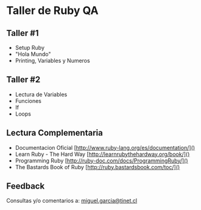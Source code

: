 # Taller de Ruby QA

## Taller #1

- Setup Ruby
- "Hola Mundo"
- Printing, Variables y Numeros

## Taller #2

- Lectura de Variables 
- Funciones
- If
- Loops 
 
## Lectura Complementaria

* Documentacion Oficial [http://www.ruby-lang.org/es/documentation/]()
* Learn Ruby - The Hard Way [http://learnrubythehardway.org/book/]()
* Programming Ruby [http://ruby-doc.com/docs/ProgrammingRuby/]()
* The Bastards Book of Ruby [http://ruby.bastardsbook.com/toc/]()

## Feedback

Consultas y/o comentarios a: miguel.garcia@tinet.cl
